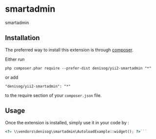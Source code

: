 smartadmin
==========
smartadmin

Installation
------------

The preferred way to install this extension is through [composer](http://getcomposer.org/download/).

Either run

```
php composer.phar require --prefer-dist denisog/yii2-smartadmin "*"
```

or add

```
"denisog/yii2-smartadmin": "*"
```

to the require section of your `composer.json` file.


Usage
-----

Once the extension is installed, simply use it in your code by  :

```php
<?= \\vendors\denisog\smartadmin\AutoloadExample::widget(); ?>```